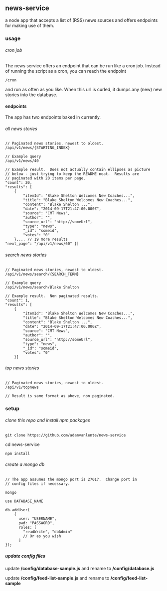 ## news-service
a node app that accepts a list of (RSS) news sources and offers endpoints for making use of them.

### usage

###### cron job

The news service offers an endpoint that can be run like a cron job.  Instead of running the script as a cron, you can reach the endpoint

	/cron

and run as often as you like.  When this url is curled, it dumps any (new) new stories into the database.

#### endpoints

The app has two endpoints baked in currently.

###### all news stories

	// Paginated news stories, newest to oldest.
	/api/v1/news/{STARTING_INDEX}

	// Example query
	/api/v1/news/40

	// Example result.  Does not actually contain ellipses as picture
	// below - just trying to keep the README neat.  Results are
	// paginated with 20 items per page.
	"count": 20,
	"results": [
		{
			"itemId": "Blake Shelton Welcomes New Coaches...",
			"title": "Blake Shelton Welcomes New Coaches...",
			"content": "Blake Shelton ...",
			"date": "2014-09-17T21:47:00.000Z",
			"source": "CMT News",
			"author": "",
			"source_url": "http://someUrl",
			"type": "news",
			"_id": "someid",
			"votes": "0"
		},... // 19 more results
	"next_page": "/api/v1/news/60" }]

###### search news stories

	// Paginated news stories, newest to oldest.
	/api/v1/news/search/{SEARCH_TERM}

	// Example query
	/api/v1/news/search/Blake Shelton

	// Example result.  Non paginated results.
	"count": 1,
	"results": [
		{
			"itemId": "Blake Shelton Welcomes New Coaches...",
			"title": "Blake Shelton Welcomes New Coaches...",
			"content": "Blake Shelton ...",
			"date": "2014-09-17T21:47:00.000Z",
			"source": "CMT News",
			"author": "",
			"source_url": "http://someUrl",
			"type": "news",
			"_id": "someid",
			"votes": "0"
		}]

###### top news stories

	// Paginated news stories, newest to oldest.
	/api/v1/topnews

	// Result is same format as above, non paginated.


### setup

###### clone this repo and install npm packages

	git clone https://github.com/adamvanlente/news-service

  cd news-service

	npm install

###### create a mongo db

	// The app assumes the mongo port is 27017.  Change port in
	// config files if necessary.

	mongo

	use DATABASE_NAME

	db.addUser(
		{
		  user: "USERNAME",
		  pwd: "PASSWORD",
	      roles: [
	        "readWrite", "dbAdmin"
	        // Or as you wish
	      ]
    });

##### update config files

update <b>/config/database-sample.js</b> and rename to <b>/config/database.js</b>

update <b>/config/feed-list-sample.js</b> and rename to <b>/config/feed-list-sample</b>
